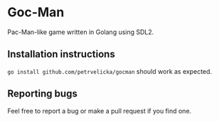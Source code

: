 # Goc-Man

Pac-Man-like game written in Golang using SDL2.

## Installation instructions

`go install github.com/petrvelicka/gocman` should work as expected.

## Reporting bugs

Feel free to report a bug or make a pull request if you find one.